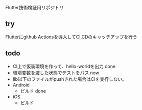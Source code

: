 Flutter技術検証用リポジトリ

## try
Flutterにgithub Actionsを導入してCI,CDのキャッチアップを行う

## todo
- CI上で仮装環境を作って、hello-worldを出力 done
- 環境変数を渡した状態でテストをパス now
- lib以下のファイルがpushされた場合はCIを実行しない。
- Android
    - ビルド done
- iOS
    - ビルド